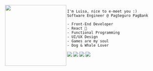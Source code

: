 <img align="left" height="200" src="https://64.media.tumblr.com/ed8745b30c1a1d7eb1935017c94d8dbf/tumblr_n9i8foLj941qc2xm1o1_500.gifv"/>
    
    I'm Luisa, nice to e-meet you :)
    Software Engineer @ PagSeguro PagBank
    
    - Front-End Developer
    - React 💜
    - Functional Programming
    - UI/UX Design
    - Games are my soul
    - Dog & Whale Lover 


[<img src="https://img.shields.io/badge/Hashnode-2962FF?style=for-the-badge&logo=hashnode&logoColor=white" />](https://www.luisarbezerra.com) [<img src = "https://img.shields.io/badge/Gmail-D14836?style=for-the-badge&logo=gmail&logoColor=white">](mailto:luisarbezerra@gmail.com) [<img src="https://img.shields.io/badge/linkedin-%230077B5.svg?&style=for-the-badge&logo=linkedin&logoColor=white" />](https://www.linkedin.com/in/luisarbezerra/) [<img src = "https://img.shields.io/badge/instagram-%23E4405F.svg?&style=for-the-badge&logo=instagram&logoColor=white">](https://www.instagram.com/luisarbezerra/) 
